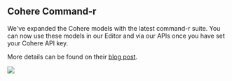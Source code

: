 ## Cohere Command-r

We've expanded the Cohere models with the latest command-r suite. You can now use these models in our Editor and via our APIs once you have set your Cohere API key.

More details can be found on their [blog post](https://cohere.com/blog/command-r-plus-microsoft-azure).

<img src="../../../assets/images/e70a1a9-Screenshot_2024-05-02_at_01.10.49.png" />